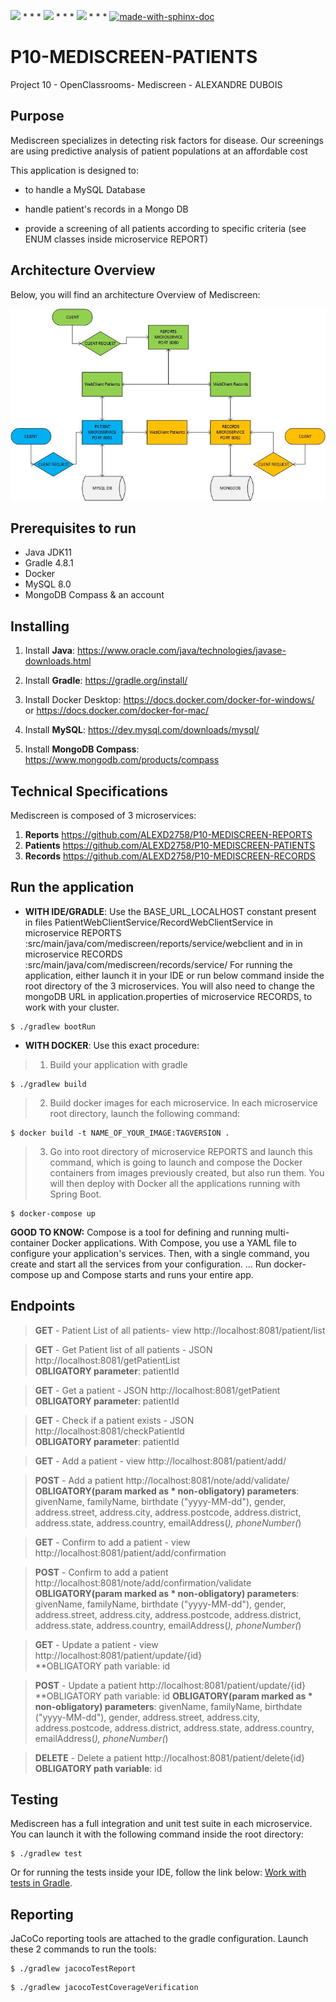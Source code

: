 <img src="https://img.shields.io/badge/java-%23ED8B00.svg?&style=for-the-badge&logo=java&logoColor=white"/> * * *  <img src="https://img.shields.io/badge/spring%20-%236DB33F.svg?&style=for-the-badge&logo=spring&logoColor=white"/>  * * *  <img src="https://img.shields.io/badge/docker%20-%230db7ed.svg?&style=for-the-badge&logo=docker&logoColor=white"/> * * * [![made-with-sphinx-doc](https://img.shields.io/badge/Made%20with-Gradle-1f425f.svg)](https://www.sphinx-doc.org/)

# P10-MEDISCREEN-PATIENTS
Project 10 - OpenClassrooms- Mediscreen - ALEXANDRE DUBOIS

## Purpose
Mediscreen specializes in detecting risk factors for disease. Our screenings are using predictive analysis of patient populations at an affordable cost

This application is designed to:

- to handle a MySQL Database

- handle patient's records in a Mongo DB

- provide a screening of all patients according to specific criteria (see ENUM classes inside microservice REPORT)

## Architecture Overview
Below, you will find an architecture Overview of Mediscreen:

![Screenshot](FlowChart.jpg)

## Prerequisites to run
- Java JDK11
- Gradle 4.8.1
- Docker
- MySQL 8.0
- MongoDB Compass & an account


## Installing
1. Install **Java**: https://www.oracle.com/java/technologies/javase-downloads.html

2. Install **Gradle**: https://gradle.org/install/

3. Install Docker Desktop: https://docs.docker.com/docker-for-windows/ or https://docs.docker.com/docker-for-mac/

4. Install **MySQL**: https://dev.mysql.com/downloads/mysql/

5. Install **MongoDB Compass**: https://www.mongodb.com/products/compass

## Technical Specifications

Mediscreen is composed of 3 microservices:
1. **Reports**
https://github.com/ALEXD2758/P10-MEDISCREEN-REPORTS
2. **Patients**
https://github.com/ALEXD2758/P10-MEDISCREEN-PATIENTS
3. **Records**
https://github.com/ALEXD2758/P10-MEDISCREEN-RECORDS

## Run the application

- **WITH IDE/GRADLE**: Use the BASE_URL_LOCALHOST constant present in files PatientWebClientService/RecordWebClientService in microservice REPORTS :src/main/java/com/mediscreen/reports/service/webclient and in
in microservice RECORDS :src/main/java/com/mediscreen/records/service/
For running the application, either launch it in your IDE or run below command inside the root directory of the 3 microservices.
You will also need to change the mongoDB URL in application.properties of microservice RECORDS, to work with your cluster.
```
$ ./gradlew bootRun
```
- **WITH DOCKER**: Use this exact procedure: 
> 1. Build your application with gradle
```
$ ./gradlew build
```
> 2. Build docker images for each microservice. In each microservice root directory, launch the following command:

```
$ docker build -t NAME_OF_YOUR_IMAGE:TAGVERSION .
```
> 3. Go into root directory of microservice REPORTS and launch this command, which is going to launch and compose the Docker containers from images previously created, but also run them.
You will then deploy with Docker all the applications running with Spring Boot.

```
$ docker-compose up
```

**GOOD TO KNOW:** Compose is a tool for defining and running multi-container Docker applications. With Compose, you use a YAML file to configure your application's services. 
Then, with a single command, you create and start all the services from your configuration. ... 
Run docker-compose up and Compose starts and runs your entire app.

## Endpoints

> **GET** - Patient List of all patients- view
http://localhost:8081/patient/list

> **GET** - Get Patient list of all patients - JSON
http://localhost:8081/getPatientList <br>
**OBLIGATORY parameter**: patientId

> **GET** - Get a patient - JSON
http://localhost:8081/getPatient <br>
**OBLIGATORY parameter**: patientId

> **GET** - Check if a patient exists - JSON
http://localhost:8081/checkPatientId <br>
**OBLIGATORY parameter**: patientId

> **GET** - Add a patient - view
http://localhost:8081/patient/add/

> **POST** - Add a patient
http://localhost:8081/note/add/validate/ <br>
**OBLIGATORY(param marked as * non-obligatory) parameters**: givenName, familyName, birthdate ("yyyy-MM-dd"), 
gender, address.street, address.city, address.postcode, address.district, address.state, address.country, emailAddress(*), phoneNumber(*)

> **GET** - Confirm to add a patient - view
http://localhost:8081/patient/add/confirmation

> **POST** - Confirm to add a patient
http://localhost:8081/note/add/confirmation/validate <br>
**OBLIGATORY(param marked as * non-obligatory) parameters**: givenName, familyName, birthdate ("yyyy-MM-dd"), 
gender, address.street, address.city, address.postcode, address.district, address.state, address.country, emailAddress(*), phoneNumber(*)

> **GET** - Update a patient - view
http://localhost:8081/patient/update/{id} <br>
**OBLIGATORY path variable: id

> **POST** - Update a patient
http://localhost:8081/patient/update/{id} <br>
**OBLIGATORY path variable: id
**OBLIGATORY(param marked as * non-obligatory) parameters**: givenName, familyName, birthdate ("yyyy-MM-dd"), 
gender, address.street, address.city, address.postcode, address.district, address.state, address.country, emailAddress(*), phoneNumber(*)

> **DELETE** - Delete a patient
http://localhost:8081/patient/delete{id} <br>
**OBLIGATORY path variable**: id

## Testing
Mediscreen has a full integration and unit test suite in each microservice. You can launch it with the following command inside the root directory:

```
$ ./gradlew test
```

Or for running the tests inside your IDE, follow the link below:
[Work with tests in Gradle](https://www.jetbrains.com/help/idea/work-with-tests-in-gradle.html#configure_gradle_test_runner).

## Reporting
JaCoCo reporting tools are attached to the gradle configuration. Launch these 2 commands to run the tools:
```
$ ./gradlew jacocoTestReport
```
```
$ ./gradlew jacocoTestCoverageVerification
```
